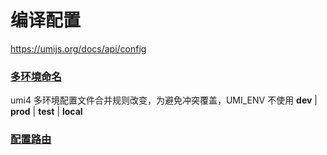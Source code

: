 # 编译配置

https://umijs.org/docs/api/config

### [多环境命名](https://umijs.org/docs/guides/env-variables#umi_env)

umi4 多环境配置文件合并规则改变，为避免冲突覆盖，UMI_ENV 不使用 **dev** | **prod** | **test** | **local**

### [配置路由](https://umijs.org/docs/guides/routes#%E9%85%8D%E7%BD%AE%E8%B7%AF%E7%94%B1)
